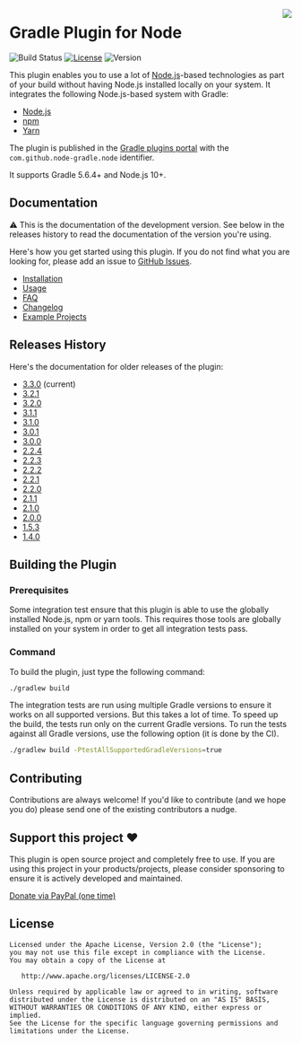 <a href="#support"><img align="right" src="docs/images/support.png?raw=true"></a>

# Gradle Plugin for Node

![Build Status](https://github.com/node-gradle/gradle-node-plugin/workflows/Build/badge.svg?branch=master)
[![License](https://img.shields.io/github/license/node-gradle/gradle-node-plugin.svg)](http://www.apache.org/licenses/LICENSE-2.0.html)
![Version](https://img.shields.io/badge/Version-3.3.0-orange.svg)

This plugin enables you to use a lot of [Node.js](https://nodejs.org)-based technologies as part of your 
build without having Node.js installed locally on your system. It integrates the following Node.js-based system
with Gradle:

* [Node.js](https://nodejs.org)
* [npm](https://www.npmjs.com/)
* [Yarn](https://yarnpkg.com/)

The plugin is published in the [Gradle plugins portal](https://plugins.gradle.org/plugin/com.github.node-gradle.node)
with the `com.github.node-gradle.node` identifier.

It supports Gradle 5.6.4+ and Node.js 10+.

## Documentation

⚠️ This is the documentation of the development version. See below in the releases history to read the 
documentation of the version you're using.

Here's how you get started using this plugin. If you do not find what you are looking for, please add an 
issue to [GitHub Issues](https://github.com/node-gradle/gradle-node-plugin/issues).

* [Installation](docs/installation.md)
* [Usage](docs/usage.md)
* [FAQ](docs/faq.md)
* [Changelog](CHANGELOG.md)
* [Example Projects](examples)


## Releases History

Here's the documentation for older releases of the plugin:

* [3.3.0](https://github.com/node-gradle/gradle-node-plugin/blob/3.3.0/README.md) (current)
* [3.2.1](https://github.com/node-gradle/gradle-node-plugin/blob/3.2.1/README.md)
* [3.2.0](https://github.com/node-gradle/gradle-node-plugin/blob/3.2.0/README.md)
* [3.1.1](https://github.com/node-gradle/gradle-node-plugin/blob/3.1.1/README.md)
* [3.1.0](https://github.com/node-gradle/gradle-node-plugin/blob/3.1.0/README.md)
* [3.0.1](https://github.com/node-gradle/gradle-node-plugin/blob/3.0.1/README.md)
* [3.0.0](https://github.com/node-gradle/gradle-node-plugin/blob/3.0.0/README.md)
* [2.2.4](https://github.com/node-gradle/gradle-node-plugin/blob/2.2.4/README.md)
* [2.2.3](https://github.com/node-gradle/gradle-node-plugin/blob/2.2.3/README.md)
* [2.2.2](https://github.com/node-gradle/gradle-node-plugin/blob/2.2.2/README.md)
* [2.2.1](https://github.com/node-gradle/gradle-node-plugin/blob/2.2.1/README.md)
* [2.2.0](https://github.com/node-gradle/gradle-node-plugin/blob/2.2.0/README.md)
* [2.1.1](https://github.com/node-gradle/gradle-node-plugin/blob/2.1.1/README.md)
* [2.1.0](https://github.com/node-gradle/gradle-node-plugin/blob/2.1.0/README.md)
* [2.0.0](https://github.com/node-gradle/gradle-node-plugin/blob/2.0.0/README.md)
* [1.5.3](https://github.com/node-gradle/gradle-node-plugin/blob/1.5.3/README.md)
* [1.4.0](https://github.com/node-gradle/gradle-node-plugin/blob/1.4.0/README.md)


## Building the Plugin

### Prerequisites

Some integration test ensure that this plugin is able to use the globally installed Node.js, npm or yarn tools.
This requires those tools are globally installed on your system in order to get all integration tests pass.

### Command

To build the plugin, just type the following command:

```bash
./gradlew build
```

The integration tests are run using multiple Gradle versions to ensure it works on all supported versions.
But this takes a lot of time. To speed up the build, the tests run only on the current Gradle versions.
To run the tests against all Gradle versions, use the following option (it is done by the CI).

```bash
./gradlew build -PtestAllSupportedGradleVersions=true
```

## Contributing

Contributions are always welcome! If you'd like to contribute (and we hope you do) please send 
one of the existing contributors a nudge.

## <a name="support"></a> Support this project :heart:

This plugin is open source project and completely free to use. If you are using this project in your products/projects, please consider sponsoring to ensure it is actively developed and maintained.

[Donate via PayPal (one time)](https://www.paypal.me/ANordlund)

## License

```
Licensed under the Apache License, Version 2.0 (the "License");
you may not use this file except in compliance with the License.
You may obtain a copy of the License at

   http://www.apache.org/licenses/LICENSE-2.0

Unless required by applicable law or agreed to in writing, software
distributed under the License is distributed on an "AS IS" BASIS,
WITHOUT WARRANTIES OR CONDITIONS OF ANY KIND, either express or implied.
See the License for the specific language governing permissions and
limitations under the License.
```

